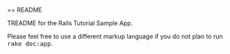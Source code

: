 == README

TREADME for the Rails Tutorial Sample App.


Please feel free to use a different markup language if you do not plan to run
<tt>rake doc:app</tt>.
